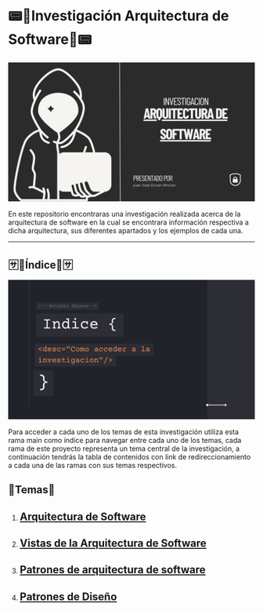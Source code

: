 # **📟📃Investigación Arquitectura de Software📃📟**

![Portada](https://github.com/JuanJoseDuranRinconCAMPUS2/Investigacion-Arquitectura-Software/blob/main/imgs/investigacion.png?raw=true)

En este repositorio encontraras una investigación realizada acerca de la arquitectura de software en la cual se encontrara información respectiva a dicha arquitectura, sus diferentes apartados y los ejemplos de cada una.

------

## 🈂️📃Índice📃🈂️

![Indice](https://github.com/JuanJoseDuranRinconCAMPUS2/Investigacion-Arquitectura-Software/blob/main/imgs/investigacionIndice.png?raw=true)

Para acceder a cada uno de los temas de esta investigación utiliza esta rama main como índice para navegar entre cada uno de los temas, cada rama de este proyecto representa un tema central de la investigación, a continuación tendrás la tabla de contenidos con link de redireccionamiento a cada una de las ramas con sus temas respectivos.

## **🎫Temas🎫**

1. ## [Arquitectura de Software](https://github.com/JuanJoseDuranRinconCAMPUS2/Investigacion-Arquitectura-Software/tree/Arquitectura-Software)

1. ## [Vistas de  la Arquitectura de Software](https://github.com/JuanJoseDuranRinconCAMPUS2/Investigacion-Arquitectura-Software/tree/Vistas-Arquitectura-Software)

3. ## [Patrones de arquitectura de software](https://github.com/JuanJoseDuranRinconCAMPUS2/Investigacion-Arquitectura-Software/tree/Patrones-Arquitectura-Software)

4. ## [Patrones de Diseño]()

[^Importante]: Con el avance de la  investigación se agregaran mas elementos al índice.

